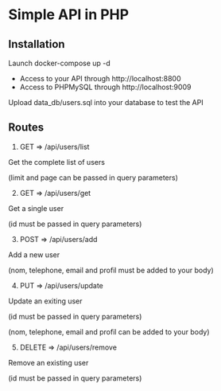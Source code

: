 # Simple API in PHP

## Installation

Launch docker-compose up -d

- Access to your API through http://localhost:8800
- Access to PHPMySQL through http://localhost:9009

Upload data_db/users.sql into your database to test the API

## Routes

1. GET => /api/users/list

Get the complete list of users

(limit and page can be passed in query parameters)

2. GET => /api/users/get

Get a single user

(id must be passed in query parameters)

3. POST => /api/users/add

Add a new user

(nom, telephone, email and profil must be added to your body)

4. PUT => /api/users/update

Update an exiting user

(id must be passed in query parameters)

(nom, telephone, email and profil can be added to your body)

5. DELETE => /api/users/remove

Remove an existing user

(id must be passed in query parameters)
